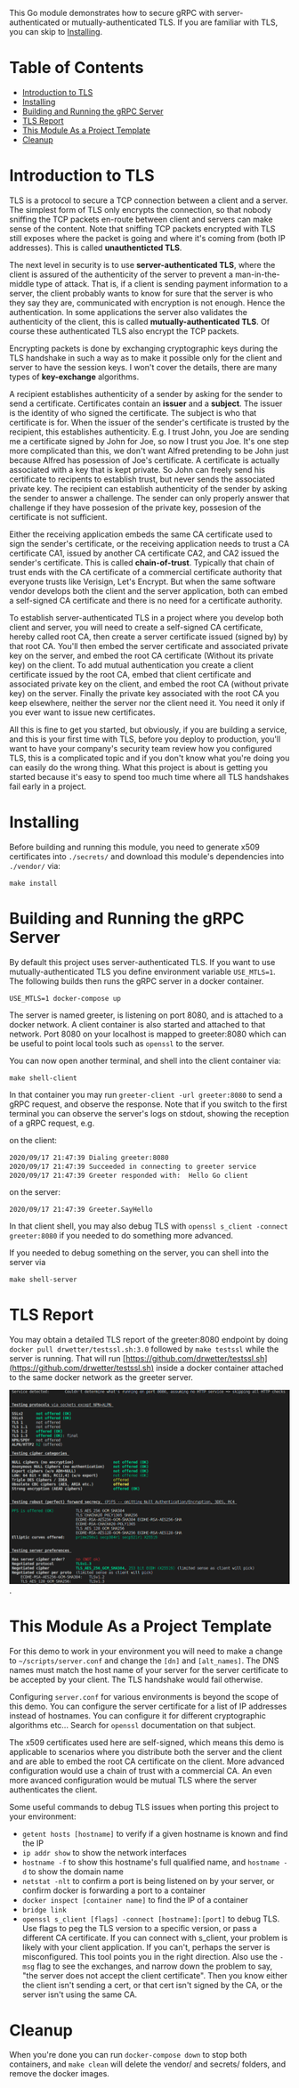 This Go module demonstrates how to secure gRPC with server-authenticated or mutually-authenticated TLS. If you are familiar with TLS, you can skip to [Installing](#Installing).

# Table of Contents

* [Introduction to TLS](#Introduction-to-TLS)<br/>
* [Installing](#Installing)<br/>
* [Building and Running the gRPC Server](#Building-and-Running-the-gRPC-Server)<br/>
* [TLS Report](#TLS-Report)<br/>
* [This Module As a Project Template](#This-Module-As-a-Project-Template)<br/>
* [Cleanup](#Cleanup)<br/>

# Introduction to TLS

TLS is a protocol to secure a TCP connection between a client and a server. The simplest form of TLS only encrypts the connection, so that nobody sniffing the TCP packets en-route between client and servers can make sense of the content. Note that sniffing TCP packets encrypted with TLS still exposes where the packet is going and where it's coming from (both IP addresses). This is called **unauthenticted TLS**.

The next level in security is to use **server-authenticated TLS**, where the client is assured of the authenticity of the server to prevent a man-in-the-middle type of attack. That is, if a client is sending payment information to a server, the client probably wants to know for sure that the server is who they say they are, communicated with encryption is not enough. Hence the authentication. In some applications the server also validates the authenticity of the client, this is called **mutually-authenticated TLS**. Of course these authenticated TLS also encrypt the TCP packets.

Encrypting packets is done by exchanging cryptographic keys during the TLS handshake in such a way as to make it possible only for the client and server to have the session keys. I won't cover the details, there are many types of **key-exchange** algorithms.

A recipient establishes authenticity of a sender by asking for the sender to send a certificate. Certificates contain an **issuer** and a **subject**. The issuer is the identity of who signed the certificate. The subject is who that certificate is for. When the issuer of the sender's certificate is trusted by the recipient, this establishes authenticity. E.g. I trust John, you Joe are sending me a certificate signed by John for Joe, so now I trust you Joe. It's one step more complicated than this, we don't want Alfred pretending to be John just because Alfred has posession of Joe's certificate. A certificate is actually associated with a key that is kept private. So John can freely send his certificate to recipents to establish trust, but never sends the associated private key. The recipient can establish authenticity of the sender by asking the sender to answer a challenge. The sender can only properly answer that challenge if they have possesion of the private key, possesion of the certificate is not sufficient.

Either the receiving application embeds the same CA certificate used to sign the sender's certificate, or the receiving application needs to trust a CA certificate CA1, issued by another CA certificate CA2, and CA2 issued the sender's certificate. This is called **chain-of-trust**. Typically that chain of trust ends with the CA certificate of a commercial certificate authority that everyone trusts like Verisign, Let's Encrypt. But when the same software vendor develops both the client and the server application, both can embed a self-signed CA certificate and there is no need for a certificate authority.

To establish server-authenticated TLS in a project where you develop both client and server, you will need to create a self-signed CA certificate, hereby called root CA, then create a server certificate issued (signed by) by that root CA. You'll then embed the server certificate and associated private key on the server, and embed the root CA certificate (Without its private key) on the client. To add mutual authentication you create a client certificate issued by the root CA, embed that client certificate and associated private key on the client, and embed the root CA (without private key) on the server. Finally the private key associated with the root CA you keep elsewhere, neither the server nor the client need it. You need it only if you ever want to issue new certificates. 

All this is fine to get you started, but obviously, if you are building a service, and this is your first time with TLS, before you deploy to production, you'll want to have your company's security team review how you configured TLS, this is a complicated topic and if you don't know what you're doing you can easily do the wrong thing. What this project is about is getting you started because it's easy to spend too much time where all TLS handshakes fail early in a project.

# Installing
Before building and running this module, you need to generate x509 certificates into `./secrets/` and download this module's dependencies into `./vendor/` via:
``` 
make install
```

# Building and Running the gRPC Server

By default this project uses server-authenticated TLS. If you want to use mutually-authenticated TLS you define environment variable `USE_MTLS=1`. The following builds then runs the gRPC server in a docker container.
```
USE_MTLS=1 docker-compose up
```
The server is named greeter, is listening on port 8080, and is attached to a docker network. A client container is also started and attached to that network. Port 8080 on your localhost is mapped to greeter:8080 which can be useful to point local tools such as `openssl` to the server.

You can now open another terminal, and shell into the client container via:
```
make shell-client
```
In that container you may run `greeter-client -url greeter:8080` to send a gRPC request, and observe the response. Note that if you switch to the first terminal you can observe the server's logs on stdout, showing the reception of a gRPC request, e.g. 

on the client:
```
2020/09/17 21:47:39 Dialing greeter:8080
2020/09/17 21:47:39 Succeeded in connecting to greeter service
2020/09/17 21:47:39 Greeter responded with:  Hello Go client
```

on the server:
```
2020/09/17 21:47:39 Greeter.SayHello
```

In that client shell, you may also debug TLS with `openssl s_client -connect greeter:8080` if you needed to do something more advanced.

If you needed to debug something on the server, you can shell into the server via
```
make shell-server
```

# TLS Report
You may obtain a detailed TLS report of the greeter:8080 endpoint by doing `docker pull drwetter/testssl.sh:3.0` followed by `make testssl` while the server is running. That will run [https://github.com/drwetter/testssl.sh](https://github.com/drwetter/testssl.sh) inside a docker container attached to the same docker network as the greeter server.

![TLS report](./testssl_report.png). 

# This Module As a Project Template
For this demo to work in your environment you will need to make a change to `~/scripts/server.conf` and change the `[dn]` and `[alt_names]`. The DNS names must match the host name of your server for the server certificate to be accepted by your client. The TLS handshake would fail otherwise.

Configuring `server.conf` for various environments is beyond the scope of this demo. You can configure the server certificate for a list of IP addresses instead of hostnames. You can configure it for different cryptographic algorithms etc... Search for `openssl` documentation on that subject.

The x509 certificates used here are self-signed, which means this demo is applicable to scenarios where you distribute both the server and the client and are able to embed the root CA certificate on the client. More advanced configuration would use a chain of trust with a commercial CA. An even more avanced configuration would be mutual TLS where the server authenticates the client.

Some useful commands to debug TLS issues when porting this project to your environment:
* `getent hosts [hostname]` to verify if a given hostname is known and find the IP
* `ip addr show` to show the network interfaces
* `hostname -f` to show this hostname's full qualified name, and `hostname -d` to show the domain name
* `netstat -nlt` to confirm a port is being listened on by your server, or confirm docker is forwarding a port to a container
* `docker inspect [container name]` to find the IP of a container
* `bridge link`
* `openssl s_client [flags] -connect [hostname]:[port]` to debug TLS. Use flags to peg the TLS version to a specific version, or pass a different CA certificate. If you can connect with s_client, your problem is likely with your client application. If you can't, perhaps the server is misconfigured. This tool points you in the right direction. Also use the `-msg` flag to see the exchanges, and narrow down the problem to say, "the server does not accept the client certificate". Then you know either the client isn't sending a cert, or that cert isn't signed by the CA, or the server isn't using the same CA.

# Cleanup
When you're done you can run `docker-compose down` to stop both containers, and `make clean` will delete the vendor/ and secrets/ folders, and remove the docker images.
